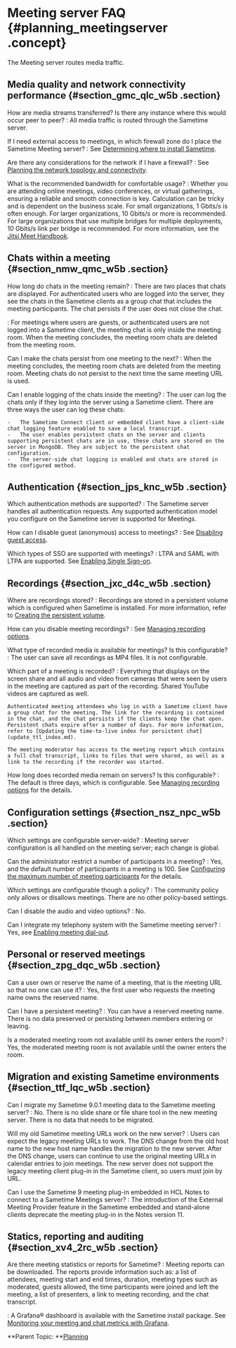 # Meeting server FAQ {#planning_meetingserver .concept}

The Meeting server routes media traffic.

## Media quality and network connectivity performance {#section_gmc_qlc_w5b .section}

How are media streams transferred? Is there any instance where this would occur peer to peer?
:   All media traffic is routed through the Sametime server.

If I need external access to meetings, in which firewall zone do I place the Sametime Meeting server?
:   See [Determining where to install Sametime](topology_turn.md).

Are there any considerations for the network if I have a firewall?
:   See [Planning the network topology and connectivity](topology.md).

What is the recommended bandwidth for comfortable usage?
:   Whether you are attending online meetings, video conferences, or virtual gatherings, ensuring a reliable and smooth connection is key. Calculation can be tricky and is dependent on the business scale. For small organizations, 1 Gbits/s is often enough. For larger organizations, 10 Gbits/s or more is recommended. For large organizations that use multiple bridges for multiple deployments, 10 Gbits/s link per bridge is recommended. For more information, see the [Jitsi Meet Handbook](https://jitsi.github.io/handbook/docs/devops-guide/devops-guide-requirements).

## Chats within a meeting {#section_nmw_qmc_w5b .section}

How long do chats in the meeting remain?
:   There are two places that chats are displayed. For authenticated users who are logged into the server, they see the chats in the Sametime clients as a group chat that includes the meeting participants. The chat persists if the user does not close the chat.

:   For meetings where users are guests, or authenticated users are not logged into a Sametime client, the meeting chat is only inside the meeting room. When the meeting concludes, the meeting room chats are deleted from the meeting room.

Can I make the chats persist from one meeting to the next?
:   When the meeting concludes, the meeting room chats are deleted from the meeting room. Meeting chats do not persist to the next time the same meeting URL is used.

Can I enable logging of the chats inside the meeting?
:   The user can log the chats only if they log into the server using a Sametime client. There are three ways the user can log these chats:

    -   The Sametime Connect client or embedded client have a client-side chat logging feature enabled to save a local transcript.
    -   The user enables persistent chats on the server and clients supporting persistent chats are in use, these chats are stored on the server in MongoDB. They are subject to the persistent chat configuration.
    -   The server-side chat logging is enabled and chats are stored in the configured method.

## Authentication {#section_jps_knc_w5b .section}

Which authentication methods are supported?
:   The Sametime server handles all authentication requests. Any supported authentication model you configure on the Sametime server is supported for Meetings.

How can I disable guest \(anonymous\) access to meetings?
:   See [Disabling guest access](disable_guest_access.md).

Which types of SSO are supported with meetings?
:   LTPA and SAML with LTPA are supported. See [Enabling Single Sign-on](enabling_sso.md).

## Recordings {#section_jxc_d4c_w5b .section}

Where are recordings stored?
:   Recordings are stored in a persistent volume which is configured when Sametime is installed. For more information, refer to [Creating the persistent volume](t_meetings_recordings.md).

How can you disable meeting recordings?
:   See [Managing recording options](recording.md).

What type of recorded media is available for meetings? Is this configurable?
:   The user can save all recordings as MP4 files. It is not configurable.

Which part of a meeting is recorded?
:   Everything that displays on the screen share and all audio and video from cameras that were seen by users in the meeting are captured as part of the recording. Shared YouTube videos are captured as well.

    Authenticated meeting attendees who log in with a Sametime client have a group chat for the meeting. The link for the recording is contained in the chat, and the chat persists if the clients keep the chat open. Persistent chats expire after a number of days. For more information, refer to [Updating the time-to-live index for persistent chat](update_ttl_index.md).

    The meeting moderator has access to the meeting report which contains a full chat transcript, links to files that were shared, as well as a link to the recording if the recorder was started.

How long does recorded media remain on servers? Is this configurable?
:   The default is three days, which is configurable. See [Managing recording options](recording.md) for the details.

## Configuration settings {#section_nsz_npc_w5b .section}

Which settings are configurable server-wide?
:   Meeting server configuration is all handled on the meeting server; each change is global.

Can the administrator restrict a number of participants in a meeting?
:   Yes, and the default number of participants in a meeting is 100. See [Configuring the maximum number of meeting participants](meetings_configuring_max.md) for the details.

Which settings are configurable though a policy?
:   The community policy only allows or disallows meetings. There are no other policy-based settings.

Can I disable the audio and video options?
:   No.

Can I integrate my telephony system with the Sametime meeting server?
:   Yes, see [Enabling meeting dial-out](enable_dial_out.md).

## Personal or reserved meetings {#section_zpg_dqc_w5b .section}

Can a user own or reserve the name of a meeting, that is the meeting URL so that no one can use it?
:   Yes, the first user who requests the meeting name owns the reserved name.

Can I have a persistent meeting?
:   You can have a reserved meeting name. There is no data preserved or persisting between members entering or leaving.

Is a moderated meeting room not available until its owner enters the room?
:   Yes, the moderated meeting room is not available until the owner enters the room.

## Migration and existing Sametime environments {#section_ttf_lqc_w5b .section}

Can I migrate my Sametime 9.0.1 meeting data to the Sametime meeting server?
:   No. There is no slide share or file share tool in the new meeting server. There is no data that needs to be migrated.

Will my old Sametime meeting URLs work on the new server?
:   Users can expect the legacy meeting URLs to work. The DNS change from the old host name to the new host name handles the migration to the new server. After the DNS change, users can continue to use the original meeting URLs in calendar entries to join meetings. The new server does not support the legacy meeting client plug-in in the Sametime client, so users must join by URL.

Can I use the Sametime 9 meeting plug-in embedded in HCL Notes to connect to a Sametime Meetings server?
:   The introduction of the External Meeting Provider feature in the Sametime embedded and stand-alone clients deprecate the meeting plug-in in the Notes version 11.

## Statics, reporting and auditing {#section_xv4_2rc_w5b .section}

Are there meeting statistics or reports for Sametime?
:   Meeting reports can be downloaded. The reports provide information such as: a list of attendees, meeting start and end times, duration, meeting types such as moderated, guests allowed, the time participants were joined and left the meeting, a list of presenters, a link to meeting recording, and the chat transcript.

:   A Grafana® dashboard is available with the Sametime install package. See [Monitoring your meeting and chat metrics with Grafana](adminui_grafana_overview.md).

**Parent Topic:  **[Planning](planning.md)

